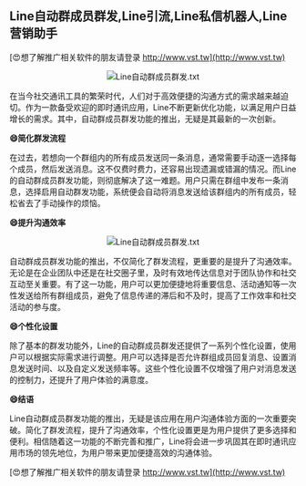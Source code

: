 ## **Line自动群成员群发,Line引流,Line私信机器人,Line营销助手**

[😍想了解推广相关软件的朋友请登录 http://www.vst.tw](http://www.vst.tw)

 <center><img src="https://vst.tw/MP4/tuiguang/png/0.png" alt="Line自动群成员群发.txt"></center>

在当今社交通讯工具的繁荣时代，人们对于高效便捷的沟通方式的需求越来越迫切。作为一款备受欢迎的即时通讯应用，Line不断更新优化功能，以满足用户日益增长的需求。其中，自动群成员群发功能的推出，无疑是其最新的一次创新。

**😄简化群发流程**

在过去，若想向一个群组内的所有成员发送同一条消息，通常需要手动逐一选择每个成员，然后发送消息。这不仅费时费力，还容易出现遗漏或错漏的情况。而Line的自动群成员群发功能，则彻底解决了这一难题。用户只需在群组中发布一条消息，选择启用自动群发功能，系统便会自动将消息发送给该群组内的所有成员，轻松省去了手动操作的烦恼。

**😄提升沟通效率**

 <center><img src="https://vst.tw/MP4/tuiguang/png/1.png" alt="Line自动群成员群发.txt"></center>

自动群成员群发功能的推出，不仅简化了群发流程，更重要的是提升了沟通效率。无论是在企业团队中还是在社交圈子里，及时有效地传达信息对于团队协作和社交互动至关重要。有了这一功能，用户可以更加便捷地将重要信息、活动通知等一次性发送给所有群组成员，避免了信息传递的滞后和不及时，提高了工作效率和社交活动的参与度。

**😄个性化设置**

除了基本的群发功能外，Line的自动群成员群发还提供了一系列个性化设置，使用户可以根据实际需求进行调整。用户可以选择是否允许群组成员回复消息、设置消息发送时间、以及自定义发送频率等。这些个性化设置不仅增强了用户对消息发送的控制力，还提升了用户体验的满意度。

**😄结语**

Line自动群成员群发功能的推出，无疑是该应用在用户沟通体验方面的一次重要突破。简化了群发流程，提升了沟通效率，个性化设置更是为用户提供了更多选择和便利。相信随着这一功能的不断完善和推广，Line将会进一步巩固其在即时通讯应用市场的领先地位，为用户带来更加便捷高效的沟通体验。

[😍想了解推广相关软件的朋友请登录 http://www.vst.tw](http://www.vst.tw)



